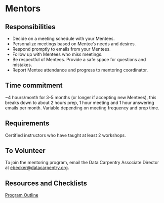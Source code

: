 # Mentors

## Responsibilities

- Decide on a meeting schedule with your Mentees.  
- Personalize meetings based on Mentee’s needs and desires.  
- Respond promptly to emails from your Mentees.  
- Follow up with Mentees who miss meetings.  
- Be respectful of Mentees. Provide a safe space for questions and mistakes.  
- Report Mentee attendance and progress to mentoring coordinator. 

## Time commitment

~4 hours/month for 3-5 months (or longer if accepting new Mentees), 
this breaks down to about 2 hours prep, 1 hour meeting and 1 hour 
answering emails per month. Variable depending on meeting frequency and prep time.

## Requirements

Certified instructors who have taught at least 2 workshops.

## To Volunteer

To join the mentoring program, email the Data Carpentry Associate Director at ebecker@datacarpentry.org.

## Resources and Checklists

[Program Outline](https://github.com/datacarpentry/mentoring-program/blob/master/program-outline.md)